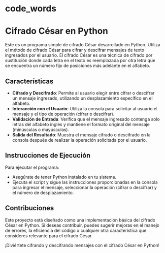 # code_words
# Cifrado César en Python

Este es un programa simple de cifrado César desarrollado en Python. Utiliza el método de cifrado César para cifrar y descifrar mensajes de texto ingresados por el usuario. El cifrado César es una técnica de cifrado por sustitución donde cada letra en el texto es reemplazada por otra letra que se encuentra un número fijo de posiciones más adelante en el alfabeto.

## Características

- **Cifrado y Descifrado**: Permite al usuario elegir entre cifrar o descifrar un mensaje ingresado, utilizando un desplazamiento específico en el alfabeto.
- **Interacción con el Usuario**: Utiliza la consola para solicitar al usuario el mensaje y el tipo de operación (cifrar o descifrar).
- **Validación de Entrada**: Verifica que el mensaje ingresado contenga solo letras del alfabeto inglés y mantiene el formato original del mensaje (minúsculas o mayúsculas).
- **Salida del Resultado**: Muestra el mensaje cifrado o descifrado en la consola después de realizar la operación solicitada por el usuario.

## Instrucciones de Ejecución

Para ejecutar el programa:
- Asegúrate de tener Python instalado en tu sistema.
- Ejecuta el script y sigue las instrucciones proporcionadas en la consola para ingresar el mensaje, seleccionar la operación (cifrar o descifrar) y el número de desplazamiento.

## Contribuciones

Este proyecto está diseñado como una implementación básica del cifrado César en Python. Si deseas contribuir, puedes sugerir mejoras en el manejo de errores, la eficiencia del código o cualquier otra característica que consideres relevante para el cifrado César.

¡Diviértete cifrando y descifrando mensajes con el cifrado César en Python!
